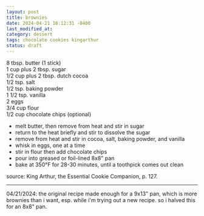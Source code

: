 ```yaml
---
layout: post
title: brownies
date: 2024-04-21 16:12:31 -0400
last_modified_at: 
category: dessert
tags: chocolate cookies kingarthur
status: draft
---
```


8 tbsp. butter (1 stick)  
1 cup plus 2 tbsp. sugar  
1/2 cup plus 2 tbsp. dutch cocoa  
1/2 tsp. salt  
1/2 tsp. baking powder  
1 1/2 tsp. vanilla  
2 eggs  
3/4 cup flour  
1/2 cup chocolate chips (optional)  
* melt butter, then remove from heat and stir in sugar
* return to the heat briefly and stir to dissolve the sugar
* remove from heat and stir in cocoa, salt, baking powder, and vanilla
* whisk in eggs, one at a time
* stir in flour then add chocolate chips
* pour into greased or foil-lined 8x8" pan
* bake at 350°F for 28-30 minutes, until a toothpick comes out clean

source: King Arthur, the Essential Cookie Companion, p. 127.

---

04/21/2024: the original recipe made enough for a 9x13" pan, which is more brownies
than i want, esp. while i'm trying out a new recipe. so i halved this for an 8x8"
pan.

